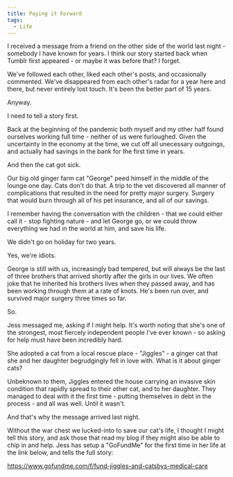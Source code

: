 ```yaml
---
title: Paying it Forward
tags:
  - Life
---
```


I received a message from a friend on the other side of the world last night - somebody I have known for years. I think our story started back when Tumblr first appeared - or maybe it was before that? I forget.

We've followed each other, liked each other's posts, and occasionally commented. We've disappeared from each other's radar for a year here and there, but never entirely lost touch. It's been the better part of 15 years.

Anyway.

I need to tell a story first.

Back at the beginning of the pandemic both myself and my other half found ourselves working full time - neither of us were furloughed. Given the uncertainty in the economy at the time, we cut off all unecessary outgoings, and actually had savings in the bank for the first time in years.

And then the cat got sick.

Our big old ginger farm cat "George" peed himself in the middle of the lounge one day. Cats don't do that. A trip to the vet discovered all manner of complications that resulted in the need for pretty major surgery. Surgery that would burn through all of his pet insurance, and all of our savings.

I remember having the conversation with the children - that we could either call it - stop fighting nature - and let George go, or we could throw everything we had in the world at him, and save his life.

We didn't go on holiday for two years.

Yes, we're idiots.

George is still with us, increasingly bad tempered, but will always be the last of three brothers that arrived shortly after the girls in our lives. We often joke that he inherited his brothers lives when they passed away, and has been working through them at a rate of knots. He's been run over, and survived major surgery three times so far.

So.

Jess messaged me, asking if I might help. It's worth noting that she's one of the strongest, most fiercely independent people I've ever known - so asking for help must have been incredibly hard.

She adopted a cat from a local rescue place - "Jiggles" - a ginger cat that she and her daughter begrudgingly fell in love with. What is it about ginger cats?

Unbeknown to them, Jiggles entered the house carrying an invasive skin condition that rapidly spread to their other cat, and to her daughter. They managed to deal with it the first time - putting themselves in debt in the process - and all was well. Until it wasn't.

And that's why the message arrived last night.

Without the war chest we lucked-into to save our cat's life, I thought I might tell this story, and ask those that read my blog if they might also be able to chip in and help. Jess has setup a "GoFundMe" for the first time in her life at the link below, and tells the full story:

https://www.gofundme.com/f/fund-jiggles-and-catsbys-medical-care